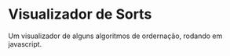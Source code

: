 # Visualizador de Sorts

Um visualizador de alguns algoritmos de ordernação, rodando em javascript.
